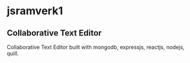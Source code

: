 # jsramverk1

## Collaborative Text Editor

Collaborative Text Editor built with mongodb, expressjs, reactjs, nodejs, quill.
